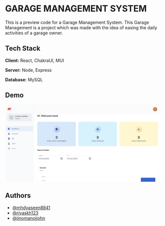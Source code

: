 
# GARAGE MANAGEMENT SYSTEM

This is a preview code for a Garage Management System. This Garage Management is a project which was made with the idea of easing the daily activities of a garage owner.



## Tech Stack

**Client:** React, ChakraUI, MUI

**Server:** Node, Express

**Database:** MySQL



## Demo
 <p>
    <img src="public/preview/gms.png"/>
</p>
  

## Authors

- [@mhdyaseen8841](https://github.com/mhdyaseen8841)
- [@riyaskh123](https://www.github.com/Riyaskh123)
- [@jinomanojjohn](https://www.github.com/jinomanojjohn)

